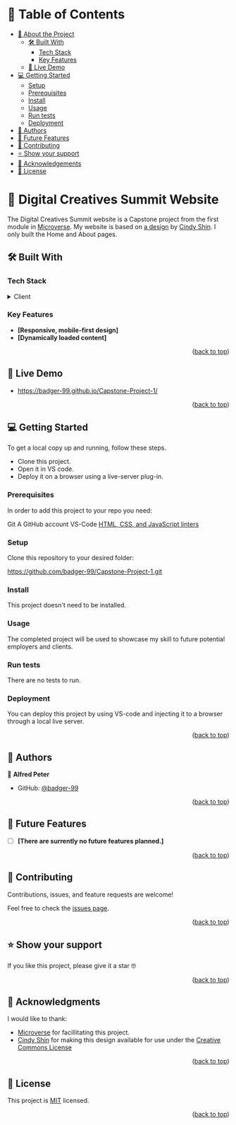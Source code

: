 <a name="readme-top"></a>

# 📗 Table of Contents

- [📖 About the Project](#about-project)
  - [🛠 Built With](#built-with)
    - [Tech Stack](#tech-stack)
    - [Key Features](#key-features)
  - [🚀 Live Demo](#live-demo)
- [💻 Getting Started](#getting-started)
  - [Setup](#setup)
  - [Prerequisites](#prerequisites)
  - [Install](#install)
  - [Usage](#usage)
  - [Run tests](#run-tests)
  - [Deployment](#deployment)
- [👥 Authors](#authors)
- [🔭 Future Features](#future-features)
- [🤝 Contributing](#contributing)
- [⭐️ Show your support](#support)
- [🙏 Acknowledgements](#acknowledgements)
- [📝 License](#license)

# 📖 Digital Creatives Summit Website <a name="about-project"></a>

The Digital Creatives Summit website is a Capstone project from the first module in <a href="https://www.microverse.org/">Microverse</a>. My website is based on <a href="https://www.behance.net/gallery/29845175/CC-Global-Summit-2015">a design</a> by <a href="https://www.behance.net/adagio07">Cindy Shin</a>. I only built the Home and About pages.

## 🛠 Built With <a name="built-with"></a>

### Tech Stack <a name="tech-stack"></a>

<details>
  <summary>Client</summary>
  <ul>
    <li><a href="https://developer.mozilla.org/en-US/docs/Web/HTML">HTML</a></li>
    <li><a href="https://developer.mozilla.org/en-US/docs/Web/CSS">CSS</a></li>
    <li><a href="https://developer.mozilla.org/en-US/docs/Web/javascript">JavaScript</a></li>
  </ul>
</details>

### Key Features <a name="key-features"></a>

- **[Responsive, mobile-first design]**
- **[Dynamically loaded content]**

<p align="right">(<a href="#readme-top">back to top</a>)</p>

## 🚀 Live Demo <a name="live-demo"></a>

-  https://badger-99.github.io/Capstone-Project-1/

<p align="right">(<a href="#readme-top">back to top</a>)</p>

## 💻 Getting Started <a name="getting-started"></a>

To get a local copy up and running, follow these steps.

- Clone this project.
- Open it in VS code.
- Deploy it on a browser using a live-server plug-in.

### Prerequisites

In order to add this project to your repo you need:

Git
A GitHub account
VS-Code
<a href="https://github.com/microverseinc/linters-config/tree/master/html-css-js">HTML, CSS, and JavaScript linters</a>

### Setup

Clone this repository to your desired folder:

https://github.com/badger-99/Capstone-Project-1.git

### Install

This project doesn't need to be installed.

### Usage

The completed project will be used to showcase my skill to future potential employers and clients.

### Run tests

There are no tests to run.

### Deployment

You can deploy this project by using VS-code and injecting it to a browser through a local live server.

<p align="right">(<a href="#readme-top">back to top</a>)</p>

## 👥 Authors <a name="authors"></a>

👤 **Alfred Peter**

- GitHub: [@badger-99](https://github.com/badger-99)

<p align="right">(<a href="#readme-top">back to top</a>)</p>

## 🔭 Future Features <a name="future-features"></a>

- [ ] **[There are surrently no future features planned.]**

<p align="right">(<a href="#readme-top">back to top</a>)</p>

## 🤝 Contributing <a name="contributing"></a>

Contributions, issues, and feature requests are welcome!

Feel free to check the [issues page](https://github.com/badger-99/Capstone-Project-1/issues).

<p align="right">(<a href="#readme-top">back to top</a>)</p>

## ⭐️ Show your support <a name="support"></a>

If you like this project, please give it a star 🤓

<p align="right">(<a href="#readme-top">back to top</a>)</p>

## 🙏 Acknowledgments <a name="acknowledgements"></a>

I would like to thank:
- <a href="https://www.microverse.org/">Microverse</a> for facillitating this project.
- <a href="https://www.behance.net/adagio07">Cindy Shin</a> for making this design available for use under the <a href="https://creativecommons.org/licenses/by-nc/4.0/">Creative Commons License</a>

<p align="right">(<a href="#readme-top">back to top</a>)</p>

## 📝 License <a name="license"></a>

This project is [MIT](./LICENSE) licensed.

<p align="right">(<a href="#readme-top">back to top</a>)</p>